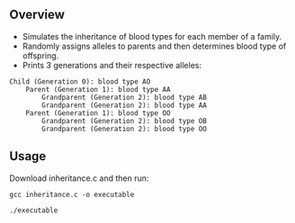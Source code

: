 ## Overview

  - Simulates the inheritance of blood types for each member of a family.
  - Randomly assigns alleles to parents and then determines blood type of offspring.
  - Prints 3 generations and their respective alleles:

```
Child (Generation 0): blood type AO
    Parent (Generation 1): blood type AA
        Grandparent (Generation 2): blood type AB
        Grandparent (Generation 2): blood type AA
    Parent (Generation 1): blood type OO
        Grandparent (Generation 2): blood type OB
        Grandparent (Generation 2): blood type OO
```

## Usage

Download inheritance.c and then run:
```
gcc inheritance.c -o executable
```
```
./executable
```
